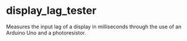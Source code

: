 # display_lag_tester
Measures the input lag of a display in milliseconds through the use of an Arduino Uno and a photoresistor.
